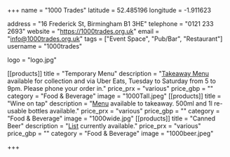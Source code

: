 +++
name = "1000 Trades"
latitude = 52.485196
longitude = -1.911623

address = "16 Frederick St, Birmingham B1 3HE"
telephone = "0121 233 2693"
website = "https://1000trades.org.uk"
email = "info@1000trades.org.uk"
tags = ["Event Space", "Pub/Bar", "Restaurant"]
username = "1000trades"

logo = "logo.jpg"

[[products]]
  title = "Temporary Menu"
  description = "<a href='https://1000trades.org.uk/1kt/wp-content/uploads/2020/05/POSH-takeaway-menu-May-onwards.pdf'>Takeaway Menu</a> available for collection and via Uber Eats, Tuesday to Saturday from 5 to 9pm. Please phone your order in."
  price_prx = "various"
  price_gbp = ""
  category = "Food & Beverage"
  image = "1000Tall.jpeg"
[[products]]
  title = "Wine on tap"
  description = "<a href='https://1000trades.org.uk/1kt/wp-content/uploads/2020/03/1000-Trades-Wine-by-the-glass-MAR-2020-TEMP.pdf'>Menu</a> available to takeaway. 500ml and 1l re-usable bottles available."
  price_prx = "various"
  price_gbp = ""
  category = "Food & Beverage"
  image = "1000wide.jpg"
[[products]]
  title = "Canned Beer"
  description = "<a href='https://1000trades.org.uk/1kt/wp-content/uploads/2020/05/Bottles-and-cans-270520.pdf'>List</a> currently available."
  price_prx = "various"
  price_gbp = ""
  category = "Food & Beverage"
  image = "1000beer.jpeg"


+++
